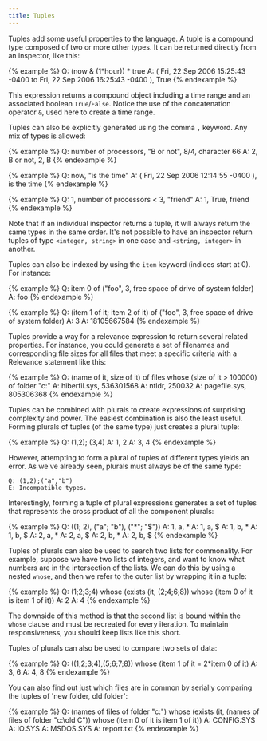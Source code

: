 ```yaml
---
title: Tuples
---
```


Tuples add some useful properties to the language. A tuple is a compound type
composed of two or more other types. It can be returned directly from an
inspector, like this:

{% example %}
Q: (now & (1*hour)) * true
A: ( Fri, 22 Sep 2006 15:25:43 -0400 to Fri, 22 Sep 2006 16:25:43 -0400 ), True
{% endexample %}

This expression returns a compound object including a time range and an
associated boolean `True`/`False`. Notice the use of the concatenation operator
`&`, used here to create a time range.

Tuples can also be explicitly generated using the comma `,` keyword. Any mix of
types is allowed:

{% example %}
Q: number of processors, "B or not", 8/4, character 66
A: 2, B or not, 2, B
{% endexample %}

{% example %}
Q: now, "is the time"
A: ( Fri, 22 Sep 2006 12:14:55 -0400 ), is the time
{% endexample %}

{% example %}
Q: 1, number of processors < 3, "friend"
A: 1, True, friend
{% endexample %}

Note that if an individual inspector returns a tuple, it will always return the
same types in the same order. It's not possible to have an inspector return
tuples of type `<integer, string>` in one case and `<string, integer>` in
another.

Tuples can also be indexed by using the `item` keyword (indices start at 0). For
instance:

{% example %}
Q: item 0 of ("foo", 3, free space of drive of system folder)
A: foo
{% endexample %}

{% example %}
Q: (item 1 of it; item 2 of it) of ("foo", 3, free space of drive of system folder)
A: 3
A: 18105667584
{% endexample %}

Tuples provide a way for a relevance expression to return several related
properties. For instance, you could generate a set of filenames and
corresponding file sizes for all files that meet a specific criteria with a
Relevance statement like this:

{% example %}
Q: (name of it, size of it) of files whose (size of it > 100000) of folder "c:"
A: hiberfil.sys, 536301568
A: ntldr, 250032
A: pagefile.sys, 805306368
{% endexample %}

Tuples can be combined with plurals to create expressions of surprising
complexity and power. The easiest combination is also the least useful. Forming
plurals of tuples (of the same type) just creates a plural tuple:

{% example %}
Q: (1,2); (3,4)
A: 1, 2
A: 3, 4
{% endexample %}

However, attempting to form a plural of tuples of different types yields an
error. As we've already seen, plurals must always be of the same type:

````
Q: (1,2);("a","b")
E: Incompatible types.
````

Interestingly, forming a tuple of plural expressions generates a set of tuples
that represents the cross product of all the component plurals:

{% example %}
Q: ((1; 2), ("a"; "b"), ("*"; "$"))
A: 1, a, *
A: 1, a, $
A: 1, b, *
A: 1, b, $
A: 2, a, *
A: 2, a, $
A: 2, b, *
A: 2, b, $
{% endexample %}

Tuples of plurals can also be used to search two lists for commonality. For
example, suppose we have two lists of integers, and want to know what numbers
are in the intersection of the lists. We can do this by using a nested `whose`,
and then we refer to the outer list by wrapping it in a tuple:

{% example %}
Q: (1;2;3;4) whose (exists (it, (2;4;6;8)) whose (item 0 of it is item 1 of it))
A: 2
A: 4
{% endexample %}

The downside of this method is that the second list is bound within the `whose`
clause and must be recreated for every iteration. To maintain responsiveness,
you should keep lists like this short.

Tuples of plurals can also be used to compare two sets of data:

{% example %}
Q: ((1;2;3;4),(5;6;7;8)) whose (item 1 of it = 2*item 0 of it)
A: 3, 6
A: 4, 8
{% endexample %}

You can also find out just which files are in common by serially comparing the
tuples of 'new folder, old folder':

{% example %}
Q: (names of files of folder "c:\") whose (exists (it, (names of files of folder "c:\old C")) whose (item 0 of it is item 1 of it))
A: CONFIG.SYS
A: IO.SYS
A: MSDOS.SYS
A: report.txt
{% endexample %}
